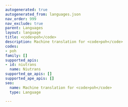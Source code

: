 ```yaml
---
autogenerated: true
autogenerated_from: languages.json
nav_order: 999
nav_exclude: true
parent: Languages
layout: language
title: <code>poh</code>
description: Machine translation for <code>poh</code>
codes:
- poh
family: []
supported_apis:
- id: niutrans
  name: Niutrans
supported_qe_apis: []
supported_ape_apis: []
seo:
  name: Machine translation for <code>poh</code>
  type: Language

---
```


